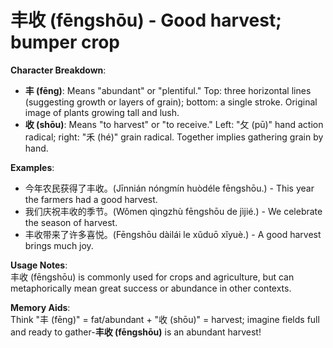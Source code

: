 # **丰收 (fēngshōu) - Good harvest; bumper crop**

**Character Breakdown**:  
- **丰 (fēng)**: Means "abundant" or "plentiful." Top: three horizontal lines (suggesting growth or layers of grain); bottom: a single stroke. Original image of plants growing tall and lush.  
- **收 (shōu)**: Means "to harvest" or "to receive." Left: "攵 (pū)" hand action radical; right: "禾 (hé)" grain radical. Together implies gathering grain by hand.

**Examples**:  
- 今年农民获得了丰收。(Jīnnián nóngmín huòdéle fēngshōu.) - This year the farmers had a good harvest.  
- 我们庆祝丰收的季节。(Wǒmen qìngzhù fēngshōu de jìjié.) - We celebrate the season of harvest.  
- 丰收带来了许多喜悦。(Fēngshōu dàilái le xǔduō xǐyuè.) - A good harvest brings much joy.

**Usage Notes**:  
丰收 (fēngshōu) is commonly used for crops and agriculture, but can metaphorically mean great success or abundance in other contexts.

**Memory Aids**:  
Think "丰 (fēng)" = fat/abundant + "收 (shōu)" = harvest; imagine fields full and ready to gather-**丰收 (fēngshōu)** is an abundant harvest!